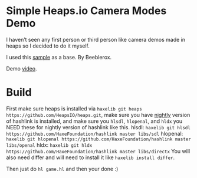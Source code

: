 # Simple Heaps.io Camera Modes Demo
I haven’t seen any first person or third person like camera demos made in heaps so I decided to do it myself.

I used this [sample](https://github.com/nientedidecente/heaps-examples/tree/master/17_heaps_3d_scene) as a base. By Beeblerox.

Demo [video](https://www.youtube.com/watch?v=tkpNVz1c3Ck).

# Build
First make sure heaps is installed via `haxelib git heaps https://github.com/HeapsIO/heaps.git`, make sure you have [nightly](https://github.com/HaxeFoundation/hashlink/releases) version of hashlink is installed, and make sure you `hlsdl`, `hlopenal`, and `hldx` you NEED these for nightly version of hashlink like this.
  hlsdl:
    `haxelib git hlsdl https://github.com/HaxeFoundation/hashlink master libs/sdl`
  hlopenal:
    `haxelib git hlopenal https://github.com/HaxeFoundation/hashlink master libs/openal`
  hldx:
    `haxelib git hldx https://github.com/HaxeFoundation/hashlink master libs/directx`
You will also need differ and will need to install it like `haxelib install differ`.

Then just do `hl game.hl` and then your done :)

